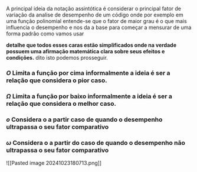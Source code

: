 A principal ideia da notação assintótica é considerar o principal fator de variação da analise de desempenho de um código onde por exemplo em uma função polinomial entende-se que o fator de maior grau é o que mais influencia o desempenho e nos da a base para começar a mensurar de uma forma padrão como vamos usar 

__detalhe que todos esses caras estão simplificados onde na verdade possuem uma afirmação matemática clara sobre seus efeitos e condições.__ dito isto podemos prosseguir.

### $O$ Limita a função por cima  informalmente a ideia é ser a relação que considera o pior caso.

### $\Omega$ Limita a função por baixo informalmente a ideia é ser a relação que considera o melhor caso. 

### $o$ Considera o a partir caso de quando o desempenho ultrapassa o seu fator comparativo

### $\omega$ Considera o a partir do caso de quando o desempenho não ultrapassa o seu fator comparativo 

 ![[Pasted image 20241023180713.png]]